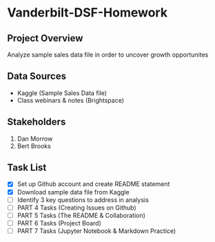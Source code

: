 # Vanderbilt-DSF-Homework

## Project Overview
Analyze sample sales data file in order to uncover growth opportunites

## Data Sources
- Kaggle (Sample Sales Data file)
- Class webinars & notes (Brightspace)

## Stakeholders
1. Dan Morrow
2. Bert Brooks

## Task List
- [X] Set up Github account and create README statement
- [X] Download sample data file from Kaggle
- [ ] Identify 3 key questions to address in analysis
- [ ] PART 4 Tasks (Creating Issues on Github)
- [ ] PART 5 Tasks (The README & Collaboration)
- [ ] PART 6 Tasks (Project Board)
- [ ] PART 7 Tasks (Jupyter Notebook & Markdown Practice)
